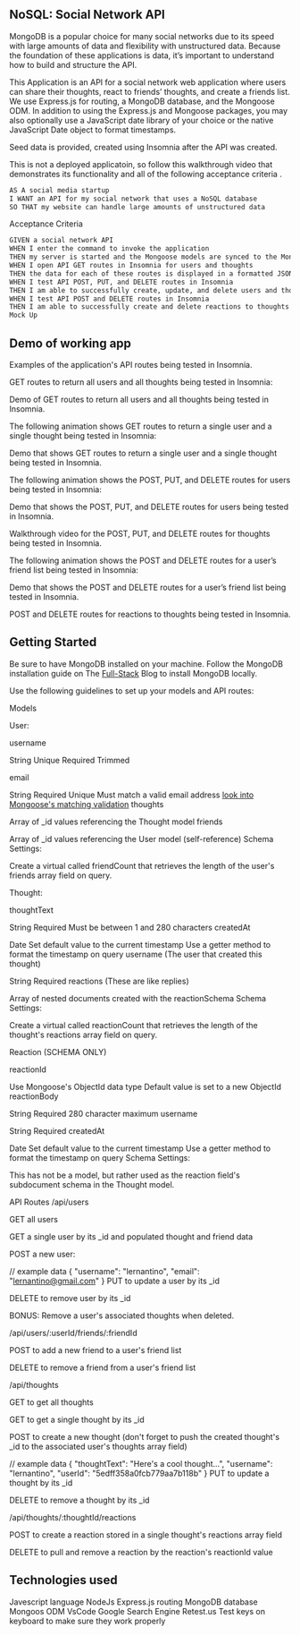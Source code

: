 ## NoSQL: Social Network API

MongoDB is a popular choice for many social networks due to its speed with large amounts of data and flexibility with unstructured data. Because the foundation of these applications is data, it’s important to understand how to build and structure the API.

This Application is an API for a social network web application where users can share their thoughts, react to friends’ thoughts, and create a friends list. We use Express.js for routing, a MongoDB database, and the Mongoose ODM. In addition to using the Express.js and Mongoose packages, you may also optionally use a JavaScript date library of your choice or the native JavaScript Date object to format timestamps.

Seed data is provided,  created using Insomnia after the API was created.

This is not a deployed applicatoin, so follow this walkthrough video that demonstrates its functionality and all of the following acceptance criteria . 

```md  User Story
AS A social media startup
I WANT an API for my social network that uses a NoSQL database
SO THAT my website can handle large amounts of unstructured data
```
Acceptance Criteria

```md
GIVEN a social network API
WHEN I enter the command to invoke the application
THEN my server is started and the Mongoose models are synced to the MongoDB database
WHEN I open API GET routes in Insomnia for users and thoughts
THEN the data for each of these routes is displayed in a formatted JSON
WHEN I test API POST, PUT, and DELETE routes in Insomnia
THEN I am able to successfully create, update, and delete users and thoughts in my database
WHEN I test API POST and DELETE routes in Insomnia
THEN I am able to successfully create and delete reactions to thoughts and add and remove friends to a user’s friend list
Mock Up 
```

## Demo of working app
Examples of the application's API routes being tested in Insomnia.



GET routes to return all users and all thoughts being tested in Insomnia:



Demo of GET routes to return all users and all thoughts being tested in Insomnia.



The following animation shows GET routes to return a single user and a single thought being tested in Insomnia:



Demo that shows GET routes to return a single user and a single thought being tested in Insomnia.



The following animation shows the POST, PUT, and DELETE routes for users being tested in Insomnia:



Demo that shows the POST, PUT, and DELETE routes for users being tested in Insomnia.



Walkthrough video for the POST, PUT, and DELETE routes for thoughts being tested in Insomnia.


The following animation shows the POST and DELETE routes for a user’s friend list being tested in Insomnia:



Demo that shows the POST and DELETE routes for a user’s friend list being tested in Insomnia.



POST and DELETE routes for reactions to thoughts being tested in Insomnia.

## Getting Started

Be sure to have MongoDB installed on your machine. Follow the MongoDB installation guide on The [Full-Stack](https://coding-boot-camp.github.io/full-stack/mongodb/how-to-install-mongodb) Blog to install MongoDB locally.

Use the following guidelines to set up your models and API routes:

Models

User:

username

String
Unique
Required
Trimmed

email

String
Required
Unique
Must match a valid email address [look into Mongoose's matching validation](https://mongoosejs.com/docs/validation.html)
thoughts

Array of _id values referencing the Thought model
friends

Array of _id values referencing the User model (self-reference)
Schema Settings:

Create a virtual called friendCount that retrieves the length of the user's friends array field on query.

Thought:

thoughtText

String
Required
Must be between 1 and 280 characters
createdAt

Date
Set default value to the current timestamp
Use a getter method to format the timestamp on query
username (The user that created this thought)

String
Required
reactions (These are like replies)

Array of nested documents created with the reactionSchema
Schema Settings:

Create a virtual called reactionCount that retrieves the length of the thought's reactions array field on query.

Reaction (SCHEMA ONLY)

reactionId

Use Mongoose's ObjectId data type
Default value is set to a new ObjectId
reactionBody

String
Required
280 character maximum
username

String
Required
createdAt

Date
Set default value to the current timestamp
Use a getter method to format the timestamp on query
Schema Settings:

This has not be a model, but rather used as the reaction field's subdocument schema in the Thought model.

API Routes
/api/users

GET all users

GET a single user by its _id and populated thought and friend data

POST a new user:

// example data
{
  "username": "lernantino",
  "email": "lernantino@gmail.com"
}
PUT to update a user by its _id

DELETE to remove user by its _id

BONUS: Remove a user's associated thoughts when deleted.

/api/users/:userId/friends/:friendId

POST to add a new friend to a user's friend list

DELETE to remove a friend from a user's friend list

/api/thoughts

GET to get all thoughts

GET to get a single thought by its _id

POST to create a new thought (don't forget to push the created thought's _id to the associated user's thoughts array field)

// example data
{
  "thoughtText": "Here's a cool thought...",
  "username": "lernantino",
  "userId": "5edff358a0fcb779aa7b118b"
}
PUT to update a thought by its _id

DELETE to remove a thought by its _id

/api/thoughts/:thoughtId/reactions

POST to create a reaction stored in a single thought's reactions array field

DELETE to pull and remove a reaction by the reaction's reactionId value

## Technologies used

Javescript language
NodeJs
Express.js routing
MongoDB database
Mongoos ODM
VsCode
Google Search Engine
Retest.us Test keys on keyboard to make sure they work properly

